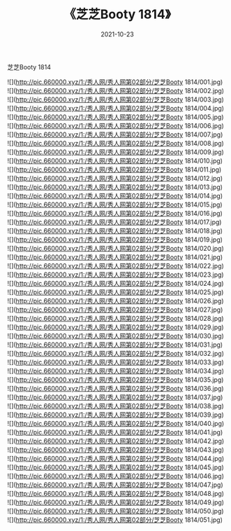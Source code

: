﻿---
layout: post
title:  《芝芝Booty 1814》
date:   2021-10-23
img: http://pic.660000.xyz/1:/秀人网/秀人网第02部分/芝芝Booty 1814/000.jpg
categories: [美女, 清纯, 唯美]
---

芝芝Booty 1814

  ![](http://pic.660000.xyz/1:/秀人网/秀人网第02部分/芝芝Booty 1814/001.jpg) <br> ![](http://pic.660000.xyz/1:/秀人网/秀人网第02部分/芝芝Booty 1814/002.jpg) <br> ![](http://pic.660000.xyz/1:/秀人网/秀人网第02部分/芝芝Booty 1814/003.jpg) <br> ![](http://pic.660000.xyz/1:/秀人网/秀人网第02部分/芝芝Booty 1814/004.jpg) <br> ![](http://pic.660000.xyz/1:/秀人网/秀人网第02部分/芝芝Booty 1814/005.jpg) <br> ![](http://pic.660000.xyz/1:/秀人网/秀人网第02部分/芝芝Booty 1814/006.jpg) <br> ![](http://pic.660000.xyz/1:/秀人网/秀人网第02部分/芝芝Booty 1814/007.jpg) <br> ![](http://pic.660000.xyz/1:/秀人网/秀人网第02部分/芝芝Booty 1814/008.jpg) <br> ![](http://pic.660000.xyz/1:/秀人网/秀人网第02部分/芝芝Booty 1814/009.jpg) <br> ![](http://pic.660000.xyz/1:/秀人网/秀人网第02部分/芝芝Booty 1814/010.jpg) <br> ![](http://pic.660000.xyz/1:/秀人网/秀人网第02部分/芝芝Booty 1814/011.jpg) <br> ![](http://pic.660000.xyz/1:/秀人网/秀人网第02部分/芝芝Booty 1814/012.jpg) <br> ![](http://pic.660000.xyz/1:/秀人网/秀人网第02部分/芝芝Booty 1814/013.jpg) <br> ![](http://pic.660000.xyz/1:/秀人网/秀人网第02部分/芝芝Booty 1814/014.jpg) <br> ![](http://pic.660000.xyz/1:/秀人网/秀人网第02部分/芝芝Booty 1814/015.jpg) <br> ![](http://pic.660000.xyz/1:/秀人网/秀人网第02部分/芝芝Booty 1814/016.jpg) <br> ![](http://pic.660000.xyz/1:/秀人网/秀人网第02部分/芝芝Booty 1814/017.jpg) <br> ![](http://pic.660000.xyz/1:/秀人网/秀人网第02部分/芝芝Booty 1814/018.jpg) <br> ![](http://pic.660000.xyz/1:/秀人网/秀人网第02部分/芝芝Booty 1814/019.jpg) <br> ![](http://pic.660000.xyz/1:/秀人网/秀人网第02部分/芝芝Booty 1814/020.jpg) <br> ![](http://pic.660000.xyz/1:/秀人网/秀人网第02部分/芝芝Booty 1814/021.jpg) <br> ![](http://pic.660000.xyz/1:/秀人网/秀人网第02部分/芝芝Booty 1814/022.jpg) <br> ![](http://pic.660000.xyz/1:/秀人网/秀人网第02部分/芝芝Booty 1814/023.jpg) <br> ![](http://pic.660000.xyz/1:/秀人网/秀人网第02部分/芝芝Booty 1814/024.jpg) <br> ![](http://pic.660000.xyz/1:/秀人网/秀人网第02部分/芝芝Booty 1814/025.jpg) <br> ![](http://pic.660000.xyz/1:/秀人网/秀人网第02部分/芝芝Booty 1814/026.jpg) <br> ![](http://pic.660000.xyz/1:/秀人网/秀人网第02部分/芝芝Booty 1814/027.jpg) <br> ![](http://pic.660000.xyz/1:/秀人网/秀人网第02部分/芝芝Booty 1814/028.jpg) <br> ![](http://pic.660000.xyz/1:/秀人网/秀人网第02部分/芝芝Booty 1814/029.jpg) <br> ![](http://pic.660000.xyz/1:/秀人网/秀人网第02部分/芝芝Booty 1814/030.jpg) <br> ![](http://pic.660000.xyz/1:/秀人网/秀人网第02部分/芝芝Booty 1814/031.jpg) <br> ![](http://pic.660000.xyz/1:/秀人网/秀人网第02部分/芝芝Booty 1814/032.jpg) <br> ![](http://pic.660000.xyz/1:/秀人网/秀人网第02部分/芝芝Booty 1814/033.jpg) <br> ![](http://pic.660000.xyz/1:/秀人网/秀人网第02部分/芝芝Booty 1814/034.jpg) <br> ![](http://pic.660000.xyz/1:/秀人网/秀人网第02部分/芝芝Booty 1814/035.jpg) <br> ![](http://pic.660000.xyz/1:/秀人网/秀人网第02部分/芝芝Booty 1814/036.jpg) <br> ![](http://pic.660000.xyz/1:/秀人网/秀人网第02部分/芝芝Booty 1814/037.jpg) <br> ![](http://pic.660000.xyz/1:/秀人网/秀人网第02部分/芝芝Booty 1814/038.jpg) <br> ![](http://pic.660000.xyz/1:/秀人网/秀人网第02部分/芝芝Booty 1814/039.jpg) <br> ![](http://pic.660000.xyz/1:/秀人网/秀人网第02部分/芝芝Booty 1814/040.jpg) <br> ![](http://pic.660000.xyz/1:/秀人网/秀人网第02部分/芝芝Booty 1814/041.jpg) <br> ![](http://pic.660000.xyz/1:/秀人网/秀人网第02部分/芝芝Booty 1814/042.jpg) <br> ![](http://pic.660000.xyz/1:/秀人网/秀人网第02部分/芝芝Booty 1814/043.jpg) <br> ![](http://pic.660000.xyz/1:/秀人网/秀人网第02部分/芝芝Booty 1814/044.jpg) <br> ![](http://pic.660000.xyz/1:/秀人网/秀人网第02部分/芝芝Booty 1814/045.jpg) <br> ![](http://pic.660000.xyz/1:/秀人网/秀人网第02部分/芝芝Booty 1814/046.jpg) <br> ![](http://pic.660000.xyz/1:/秀人网/秀人网第02部分/芝芝Booty 1814/047.jpg) <br> ![](http://pic.660000.xyz/1:/秀人网/秀人网第02部分/芝芝Booty 1814/048.jpg) <br> ![](http://pic.660000.xyz/1:/秀人网/秀人网第02部分/芝芝Booty 1814/049.jpg) <br> ![](http://pic.660000.xyz/1:/秀人网/秀人网第02部分/芝芝Booty 1814/050.jpg) <br> ![](http://pic.660000.xyz/1:/秀人网/秀人网第02部分/芝芝Booty 1814/051.jpg) <br>